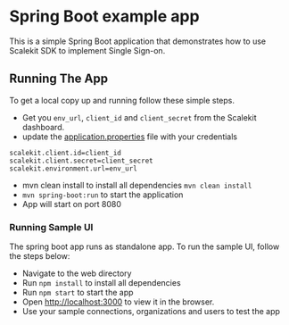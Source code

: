 # Spring Boot example app

This is a simple Spring Boot application that demonstrates how to use Scalekit SDK to implement Single Sign-on.

## Running The App

To get a local copy up and running follow these simple steps.


 - Get you ```env_url```, ```client_id``` and ```client_secret``` from the Scalekit dashboard.
 - update the [application.properties](https://github.com/scalekit-inc/scalekit-spring-boot-example/blob/main/src/main/resources/application.properties) file with your credentials
```
scalekit.client.id=client_id
scalekit.client.secret=client_secret
scalekit.environment.url=env_url
```

 - mvn clean install to install all dependencies
``mvn clean install``
 - ``mvn spring-boot:run`` to start the application
- App will start on port 8080



### Running Sample UI
The spring boot app runs as standalone app. To run the sample UI, follow the steps below:

- Navigate to the web directory
- Run ``npm install`` to install all dependencies
- Run ``npm start`` to start the app
- Open [http://localhost:3000](http://localhost:3000) to view it in the browser.
- Use your sample connections, organizations and users to test the app